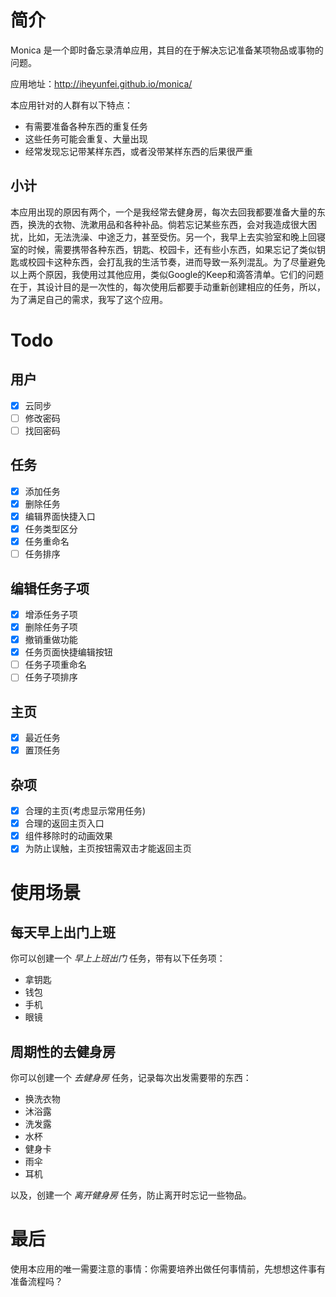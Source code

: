 # 简介


Monica 是一个即时备忘录清单应用，其目的在于解决忘记准备某项物品或事物的问题。

应用地址：http://iheyunfei.github.io/monica/

本应用针对的人群有以下特点：

- 有需要准备各种东西的重复任务
- 这些任务可能会重复、大量出现
- 经常发现忘记带某样东西，或者没带某样东西的后果很严重

## 小计

本应用出现的原因有两个，一个是我经常去健身房，每次去回我都要准备大量的东西，换洗的衣物、洗漱用品和各种补品。倘若忘记某些东西，会对我造成很大困扰，比如，无法洗澡、中途乏力，甚至受伤。另一个，我早上去实验室和晚上回寝室的时候，需要携带各种东西，钥匙、校园卡，还有些小东西，如果忘记了类似钥匙或校园卡这种东西，会打乱我的生活节奏，进而导致一系列混乱。为了尽量避免以上两个原因，我使用过其他应用，类似Google的Keep和滴答清单。它们的问题在于，其设计目的是一次性的，每次使用后都要手动重新创建相应的任务，所以，为了满足自己的需求，我写了这个应用。

# Todo

## 用户

- [x] 云同步
- [ ] 修改密码
- [ ] 找回密码

## 任务

- [x] 添加任务
- [x] 删除任务
- [x] 编辑界面快捷入口
- [x] 任务类型区分
- [x] 任务重命名
- [ ] 任务排序

## 编辑任务子项

- [x] 增添任务子项
- [x] 删除任务子项
- [x] 撤销重做功能
- [x] 任务页面快捷编辑按钮
- [ ] 任务子项重命名
- [ ] 任务子项排序

## 主页

- [x] 最近任务
- [x] 置顶任务

## 杂项

- [x] 合理的主页(考虑显示常用任务)
- [x] 合理的返回主页入口
- [x] 组件移除时的动画效果
- [x] 为防止误触，主页按钮需双击才能返回主页

# 使用场景

## 每天早上出门上班

你可以创建一个 _早上上班出门_ 任务，带有以下任务项：

- 拿钥匙
- 钱包
- 手机
- 眼镜

## 周期性的去健身房

你可以创建一个 _去健身房_ 任务，记录每次出发需要带的东西：

- 换洗衣物
- 沐浴露
- 洗发露
- 水杯
- 健身卡
- 雨伞
- 耳机

以及，创建一个 _离开健身房_ 任务，防止离开时忘记一些物品。

# 最后

使用本应用的唯一需要注意的事情：你需要培养出做任何事情前，先想想这件事有准备流程吗？
